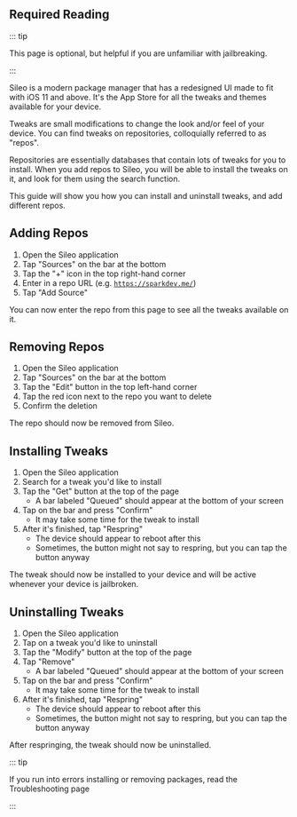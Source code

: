 ## Required Reading

::: tip

This page is optional, but helpful if you are unfamiliar with jailbreaking.

:::

Sileo is a modern package manager that has a redesigned UI made to fit with iOS 11 and above. It's the App Store for all the tweaks and themes available for your device.

<p><router-link to="/faq/#what-are-tweaks">Tweaks</router-link> are small modifications to change the look and/or feel of your device. You can find tweaks on repositories, colloquially referred to as "repos".</p>

<p><router-link to="/faq/#what-s-a-repo">Repositories</router-link> are essentially databases that contain lots of tweaks for you to install. When you add repos to Sileo, you will be able to install the tweaks on it, and look for them using the search function.</p>

This guide will show you how you can install and uninstall tweaks, and add different repos.

## Adding Repos

1. Open the Sileo application
1. Tap "Sources" on the bar at the bottom
1. Tap the "+" icon in the top right-hand corner
1. Enter in a repo URL (e.g. [`https://sparkdev.me/`](https://sparkdev.me/))
1. Tap "Add Source"

You can now enter the repo from this page to see all the tweaks available on it.

## Removing Repos

1. Open the Sileo application
1. Tap "Sources" on the bar at the bottom
1. Tap the "Edit" button in the top left-hand corner
1. Tap the red icon next to the repo you want to delete
1. Confirm the deletion

The repo should now be removed from Sileo.

## Installing Tweaks

1. Open the Sileo application
1. Search for a tweak you'd like to install
1. Tap the "Get" button at the top of the page
    - A bar labeled "Queued" should appear at the bottom of your screen
1. Tap on the bar and press "Confirm"
    - It may take some time for the tweak to install
1. After it's finished, tap "<router-link to="/faq/#what-is-respringing">Respring</router-link>"
    - The device should appear to reboot after this
    - Sometimes, the button might not say to respring, but you can tap the button anyway

The tweak should now be installed to your device and will be active whenever your device is jailbroken.

## Uninstalling Tweaks

1. Open the Sileo application
1. Tap on a tweak you'd like to uninstall
1. Tap the "Modify" button at the top of the page
1. Tap "Remove"
    - A bar labeled "Queued" should appear at the bottom of your screen
1. Tap on the bar and press "Confirm"
    - It may take some time for the tweak to install
1. After it's finished, tap "<router-link to="/faq/#what-is-respringing">Respring</router-link>"
    - The device should appear to reboot after this
    - Sometimes, the button might not say to respring, but you can tap the button anyway
    
After respringing, the tweak should now be uninstalled.

::: tip

If you run into errors installing or removing packages, read the <router-link to="/troubleshooting/#fixing-package-installation-errors-on-sileo">Troubleshooting</router-link> page

:::
